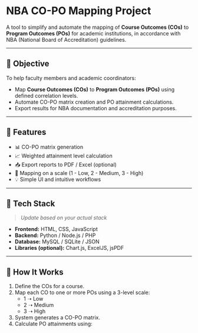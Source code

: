# NBA CO-PO Mapping Project

A tool to simplify and automate the mapping of **Course Outcomes (COs)** to **Program Outcomes (POs)** for academic institutions, in accordance with NBA (National Board of Accreditation) guidelines.

---

## 🎯 Objective

To help faculty members and academic coordinators:

- Map **Course Outcomes (COs)** to **Program Outcomes (POs)** using defined correlation levels.
- Automate CO-PO matrix creation and PO attainment calculations.
- Export results for NBA documentation and accreditation purposes.

---

## 🚀 Features

- 📊 CO-PO matrix generation
- 📈 Weighted attainment level calculation
- 📥 Export reports to PDF / Excel (optional)
- 🧮 Mapping on a scale (1 - Low, 2 - Medium, 3 - High)
- 💡 Simple UI and intuitive workflows

---

## 🧰 Tech Stack

> _Update based on your actual stack_

- **Frontend:** HTML, CSS, JavaScript  
- **Backend:** Python / Node.js / PHP  
- **Database:** MySQL / SQLite / JSON  
- **Libraries (optional):** Chart.js, ExcelJS, jsPDF

---

## 🧠 How It Works

1. Define the COs for a course.
2. Map each CO to one or more POs using a 3-level scale:
   - 1 ➝ Low
   - 2 ➝ Medium
   - 3 ➝ High
3. System generates a CO-PO matrix.
4. Calculate PO attainments using:

